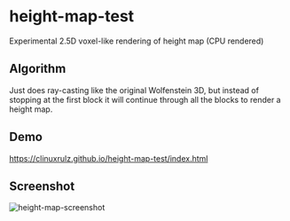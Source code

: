 # height-map-test
Experimental 2.5D voxel-like rendering of height map (CPU rendered)

## Algorithm
Just does ray-casting like the original Wolfenstein 3D, but instead of stopping at the first block it will continue through all the blocks to render a height map.

## Demo
https://clinuxrulz.github.io/height-map-test/index.html

## Screenshot
![height-map-screenshot](https://github.com/clinuxrulz/height-map-test/assets/278292/03089ebc-63d1-42de-8d5e-6d3ab97644fa)
